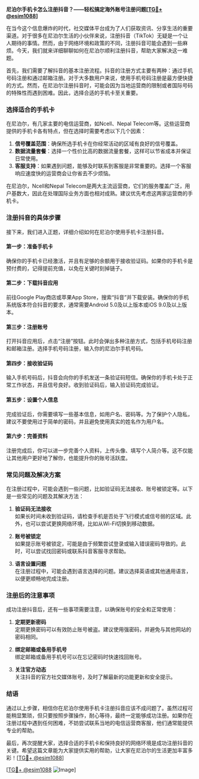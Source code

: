 **尼泊尔手机卡怎么注册抖音？——轻松搞定海外账号注册问题[[TG💪+ @esim1088](https://t.me/s/esim1088)]**

在当今这个信息爆炸的时代，社交媒体平台成为了人们获取资讯、分享生活的重要渠道。对于很多在尼泊尔生活的小伙伴来说，注册抖音（TikTok）无疑是一个让人期待的事情。然而，由于网络环境和政策的不同，注册抖音可能会遇到一些麻烦。今天，我们就来详细聊聊如何在尼泊尔顺利注册抖音，帮助大家解决这一难题。

首先，我们需要了解抖音的基本注册流程。抖音的注册方式主要有两种：通过手机号码注册和通过邮箱注册。对于大多数用户来说，使用手机号码注册是最方便快捷的方式。然而，在尼泊尔注册抖音时，可能会因为当地运营商的限制或者国际号码的特殊性而遇到困难。因此，选择合适的手机卡至关重要。

### **选择适合的手机卡**

在尼泊尔，有几家主要的电信运营商，如Ncell、Nepal Telecom等。这些运营商提供的手机卡各有特点，但在选择时需要考虑以下几个因素：

1. **信号覆盖范围**：确保所选手机卡在你经常活动的区域有良好的信号覆盖。
2. **数据流量套餐**：选择一个性价比高的数据流量套餐，这样可以节省成本并保证日常使用。
3. **客服支持**：如果遇到问题，能够及时联系到客服是非常重要的。选择一个客服响应速度快的运营商会让你省去不少烦恼。

在尼泊尔，Ncell和Nepal Telecom是两大主流运营商，它们的服务覆盖广泛，用户基数大，因此在处理国际业务方面也相对成熟。建议优先考虑这两家运营商的手机卡。

### **注册抖音的具体步骤**

接下来，我们进入正题，详细介绍如何在尼泊尔使用手机卡注册抖音。

#### **第一步：准备手机卡**

确保你的手机卡已经激活，并且有足够的余额用于接收验证码。如果你的手机卡是预付费的，记得提前充值，以免在关键时刻掉链子。

#### **第二步：下载抖音应用**

前往Google Play商店或苹果App Store，搜索“抖音”并下载安装。确保你的手机系统版本符合抖音的要求，通常需要Android 5.0及以上版本或iOS 9.0及以上版本。

#### **第三步：注册账号**

打开抖音应用后，点击“注册”按钮。此时会弹出多种注册方式，包括手机号码注册和邮箱注册。选择手机号码注册，输入你的尼泊尔手机号码。

#### **第四步：接收验证码**

输入手机号码后，抖音会向你的手机发送一条验证码短信。确保你的手机卡处于正常工作状态，并且信号良好。收到验证码后，输入验证码完成验证。

#### **第五步：设置个人信息**

完成验证后，你需要填写一些基本信息，如用户名、密码等。为了保护个人隐私，建议不要使用过于简单的密码，并且避免使用真实的姓名作为用户名。

#### **第六步：完善资料**

注册完成后，你可以进一步完善个人资料，上传头像、填写个人简介等。这不仅能让其他用户更好地了解你，也能提升你的账号活跃度。

### **常见问题及解决方案**

在注册过程中，可能会遇到一些问题，比如验证码无法接收、账号被锁定等。以下是一些常见的问题及其解决方法：

1. **验证码无法接收**  
   如果长时间未收到验证码，请检查手机是否处于飞行模式或信号弱的区域。此外，也可以尝试更换网络环境，比如从Wi-Fi切换到移动数据。

2. **账号被锁定**  
   如果提示账号被锁定，可能是由于频繁尝试登录或输入错误密码导致的。此时，可以尝试找回密码或联系抖音客服寻求帮助。

3. **语言设置问题**  
   在注册过程中，可能会遇到语言选择的问题。建议选择英语或其他通用语言，以便更顺畅地完成注册。

### **注册后的注意事项**

成功注册抖音后，还有一些事项需要注意，以确保账号的安全和正常使用：

1. **定期更新密码**  
   定期更换密码可以有效防止账号被盗。建议使用强密码，并避免与其他网站的密码相同。

2. **绑定邮箱或备用手机号**  
   绑定邮箱或备用手机号可以在忘记密码时快速找回账号。

3. **关注官方动态**  
   关注抖音的官方社交媒体账号，及时了解最新的功能更新和安全提示。

### **结语**

通过以上步骤，相信你在尼泊尔使用手机卡注册抖音应该不成问题了。虽然过程可能稍显繁琐，但只要按照步骤操作，耐心等待，最终一定能够成功注册。如果你在注册过程中遇到任何困难，不妨尝试联系当地的电信运营商客服，他们通常能提供专业的帮助。

最后，再次提醒大家，选择合适的手机卡和保持良好的网络环境是成功注册抖音的关键。希望这篇文章能为大家提供实用的帮助，让大家在尼泊尔的生活更加丰富多彩！[[TG💪+ @esim1088](https://t.me/s/esim1088)]

[[TG💪+ @esim1088](https://t.me/s/esim1088) ![Image](https://i.postimg.cc/4NQfJmqS/Snipaste-2025-05-13-00-14-12.png)]
